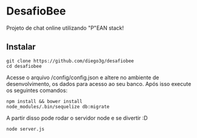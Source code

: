 # DesafioBee

Projeto de chat online utilizando "P"EAN stack!

## Instalar

```
git clone https://github.com/diego3g/desafiobee
cd desafiobee
```

Acesse o arquivo /config/config.json e altere no ambiente de desenvolvimento, os dados para acesso ao seu banco. Após isso execute os seguintes comandos:

```
npm install && bower install
node_modules/.bin/sequelize db:migrate
```

A partir disso pode rodar o servidor node e se divertir :D

```
node server.js
```

